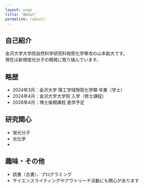 ```yaml
---
layout: page
title: "About"
permalink: /about/
---
```


## 自己紹介

金沢大学大学院自然科学研究科物質化学専攻の山本創大です。  
現在は新規蛍光分子の開発に取り組んでいます。

## 略歴

- 2024年3月：金沢大学 理工学域物質化学類 卒業（学士）
- 2024年4月：金沢大学大学院 入学（修士課程）
- 2026年4月：博士後期課程 進学予定

## 研究関心

- 蛍光分子
- 光化学
- 
## 趣味・その他

- 読書（古書）、プログラミング
- サイエンスライティングやアウトリーチ活動にも関心があります


